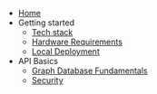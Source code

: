 - [Home](/)
- Getting started
  - [Tech stack](/getting-started/tech-stack)
  - [Hardware Requirements](/getting-started/hardware-requirements)
  - [Local Deployment](/getting-started/local-deployment)
- API Basics
  - [Graph Database Fundamentals](/api-basics/graph-database-fundamentals)
  - [Security](/api-basics/security)